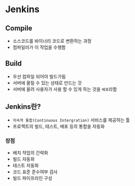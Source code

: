 # Jenkins
## Compile
- 소스코드를 바이너리 코드로 변환하는 과정
- 컴파일러가 이 작업을 수행함

## Build
- 우선 컴파일 되어야 빌드가됨
- 서버에 올릴 수 있는 상태로 만드는 것
- 서버에 올려 사용자가 사용 할 수 있게 하는 것을 `배포`라함

## Jenkins란?
- `지속적 통합(Continuous Intergration)` 서비스를 제공하는 툴
- 프로젝트의 빌드, 테스트, 배포 등의 통합을 자동화

### 장점
- 배치 작업의 간략화
- 빌드 자동화
- 테스트 자동화
- 코드 표준 준수여부 검사
- 빌드 파이프라인 구성